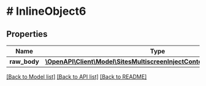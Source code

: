 # # InlineObject6

## Properties

Name | Type | Description | Notes
------------ | ------------- | ------------- | -------------
**raw_body** | [**\OpenAPI\Client\Model\SitesMultiscreenInjectContentSiteNameRawBody[]**](SitesMultiscreenInjectContentSiteNameRawBody.md) |  | [optional]

[[Back to Model list]](../../README.md#models) [[Back to API list]](../../README.md#endpoints) [[Back to README]](../../README.md)
